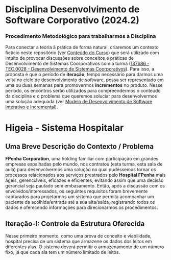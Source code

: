 # Disciplina Desenvolvimento de Software Corporativo (2024.2)

### Procedimento Metodológico para trabalharmos a Disciplina

Para conectar a teoria à prática de forma natural, criaremos um contexto fictício neste repositório (ver [Conteúdo do Curso](/documentacao/curso/README.md)) 
que será utilizado com intuito de provocar discussões sobre conceitos e práticas de Desenvolvimento de Sistemas Coorporativos com a turma 
([137686 - TEC.0028 - Desenvolvimento de Sistemas Coorporativos](https://suap.ifrn.edu.br/edu/meu_diario/137686/1/)). 
Para isso, a proposta é que o período de **iteração**, tempo necessário para darmos uma volta no ciclo de desenvolvimento de software, 
possa ser representado em uma ou duas semanas para promovermos **incrementos** no produto. Nesse período, os encontros serão utilizados 
para compreendermos o conteúdo da disciplina e o problema que queremos soluciar para desenvolvermos uma solução adequada 
(ver [Modelo de Desenvolvimento de Software Interativo e Incremental](https://pt.wikipedia.org/wiki/Desenvolvimento_iterativo_e_incremental)). 

# Higeia - Sistema Hospitalar

## Uma Breve Descrição do Contexto / Problema

**FPenha Corporation**, uma holding familiar com participação em grandes empresas espalhadas pelo mundo, nos contratou (esta turma, esta sala de aula) 
para desenvolvermos uma solução no qual pudéssemos tornar os processos relacionados aos serviços prestrados pelo **Hospital FPenha** mais ágeis, gerenciáveis, 
eficazes e eficientes, evitando assim que uma decisão gerancial seja pautado sem embasamento. Então, após a discussão com os envolvidos/interessados, 
os seguintes requisitos foram brevemente capturados para projetarmos um sistema que permita acompanhar um paciente da acolhida/entrada até a sua alta/saída, 
registrando todos os dados e oferecendo informações para direcionarmos os procedimentos.

## Iteração-I: Controle da Estrutura Oferecida

Nesse primeiro momento, como uma prova de conceito e viabilidade, hospital precisa de um sistema que armazene os dados dos leitos em diferentes alas. 
O sistema deverá permitir o armazenamento de um número fixo, já que cada ala tem um número limitado de leitos.
